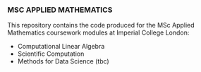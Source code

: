 ### MSC APPLIED MATHEMATICS

This repository contains the code produced for the MSc Applied Mathematics coursework modules at Imperial College London:
- Computational Linear Algebra
- Scientific Computation
- Methods for Data Science (tbc)
